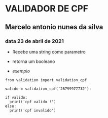 
# VALIDADOR DE CPF
## Marcelo antonio nunes da silva
### data 23 de abril de 2021

- Recebe uma string como parametro
- retorna um booleano

- _exemplo_

```python3
from validation import validation_cpf

valido = validation_cpf('26799977732'):

if valido:
  print('cpf valido !')
else:
  print('cpf invalido')
```
